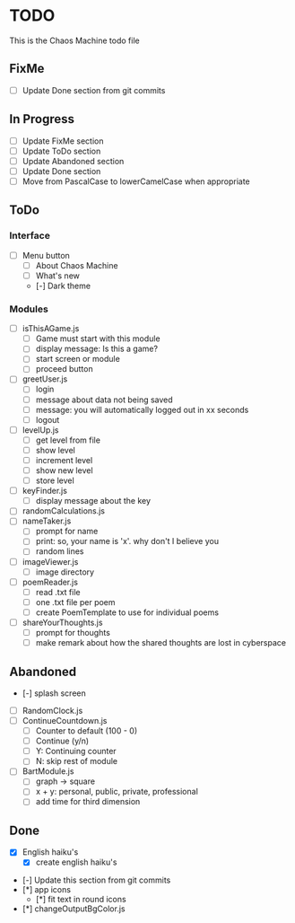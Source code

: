 # TODO
This is the Chaos Machine todo file

## FixMe
- [ ] Update Done section from git commits

## In Progress
- [ ] Update FixMe section
- [ ] Update ToDo section
- [ ] Update Abandoned section
- [ ] Update Done section
- [ ] Move from PascalCase to lowerCamelCase when appropriate

## ToDo
### Interface
- [ ] Menu button
    - [ ] About Chaos Machine
    - [ ] What's new
    - [-] Dark theme
### Modules
- [ ] isThisAGame.js
    - [ ] Game must start with this module
    - [ ] display message: Is this a game?
    - [ ] start screen or module
    - [ ] proceed button
- [ ] greetUser.js
    - [ ] login
    - [ ] message about data not being saved
    - [ ] message: you will automatically logged out in xx seconds
    - [ ] logout
- [ ] levelUp.js
    - [ ] get level from file
    - [ ] show level
    - [ ] increment level
    - [ ] show new level
    - [ ] store level
- [ ] keyFinder.js
    - [ ] display message about the key
- [ ] randomCalculations.js
- [ ] nameTaker.js
    - [ ] prompt for name
    - [ ] print: so, your name is 'x'. why don't I believe you
    - [ ] random lines
- [ ] imageViewer.js
    - [ ] image directory
- [ ] poemReader.js
    - [ ] read .txt file
    - [ ] one .txt file per poem
    - [ ] create PoemTemplate to use for individual poems
- [ ] shareYourThoughts.js
    - [ ] prompt for thoughts
    - [ ] make remark about how the shared thoughts are lost in cyberspace

## Abandoned
- [-] splash screen
- [ ] RandomClock.js
- [ ] ContinueCountdown.js
    - [ ] Counter to default (100 - 0)
    - [ ] Continue (y/n)
    - [ ] Y: Continuing counter
    - [ ] N: skip rest of module
- [ ] BartModule.js
    - [ ] graph -> square
    - [ ] x + y: personal, public, private, professional
    - [ ] add time for third dimension

## Done
- [x] English haiku's
    - [x] create english haiku's
- [-] Update this section from git commits
- [*] app icons
  - [*] fit text in round icons
- [*] changeOutputBgColor.js
